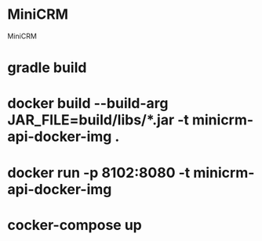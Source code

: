 # MiniCRM
MiniCRM

# gradle build
# docker build --build-arg JAR_FILE=build/libs/*.jar -t minicrm-api-docker-img .
# docker run -p 8102:8080 -t minicrm-api-docker-img
# cocker-compose up

